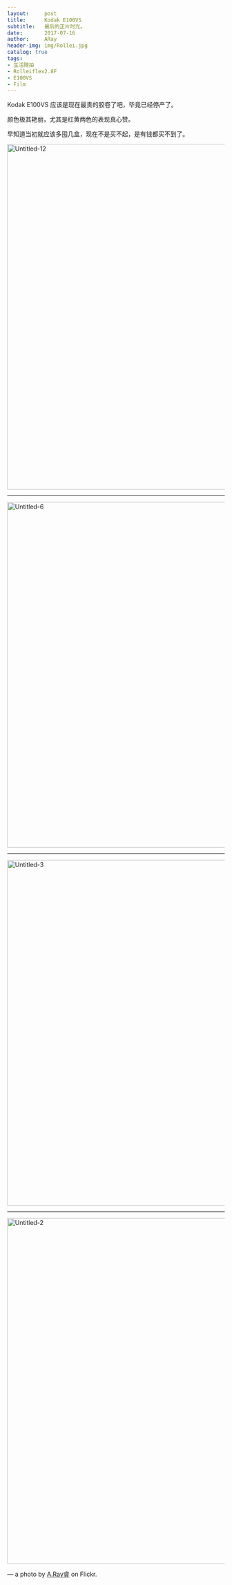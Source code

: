 ```yaml
---
layout:     post
title:      Kodak E100VS
subtitle:   最后的正片时光。
date:       2017-07-16
author:     ARay
header-img: img/Rollei.jpg
catalog: true
tags:
- 生活随拍
- Rolleiflex2.8F
- E100VS
- Film
---
```


Kodak E100VS 应该是现在最贵的胶卷了吧，毕竟已经停产了。

颜色极其艳丽，尤其是红黄两色的表现真心赞。

早知道当初就应该多囤几盒，现在不是买不起，是有钱都买不到了。

<!--more-->

<a data-flickr-embed="true" data-header="true" data-footer="true"  href="https://www.flickr.com/photos/sumerblue/15665270952/" title="Untitled-12"><img src="https://farm8.staticflickr.com/7545/15665270952_0cef9d611a_c.jpg" width="800" height="800" alt="Untitled-12"></a><script async src="//embedr.flickr.com/assets/client-code.js" charset="utf-8"></script>

---

<a data-flickr-embed="true" data-header="true" data-footer="true"  href="https://www.flickr.com/photos/sumerblue/15160047239/" title="Untitled-6"><img src="https://farm4.staticflickr.com/3853/15160047239_401cdc5fc4_c.jpg" width="800" height="800" alt="Untitled-6"></a><script async src="//embedr.flickr.com/assets/client-code.js" charset="utf-8"></script>

---

<a data-flickr-embed="true" data-header="true" data-footer="true"  href="https://www.flickr.com/photos/sumerblue/15293409005/in/album-72157647388142377/" title="Untitled-3"><img src="https://farm4.staticflickr.com/3888/15293409005_bb5402cdc7_c.jpg" width="800" height="800" alt="Untitled-3"></a><script async src="//embedr.flickr.com/assets/client-code.js" charset="utf-8"></script>

---

<a data-flickr-embed="true" data-header="true" data-footer="true"  href="https://www.flickr.com/photos/sumerblue/15387308562/in/album-72157647388142377/" title="Untitled-2"><img src="https://farm4.staticflickr.com/3869/15387308562_10fe573f11_c.jpg" width="800" height="800" alt="Untitled-2"></a><script async src="//embedr.flickr.com/assets/client-code.js" charset="utf-8"></script>

—
a photo by [A.Ray睿][1] on Flickr.

[1]:	http://www.flickr.com/photos/sumerblue/